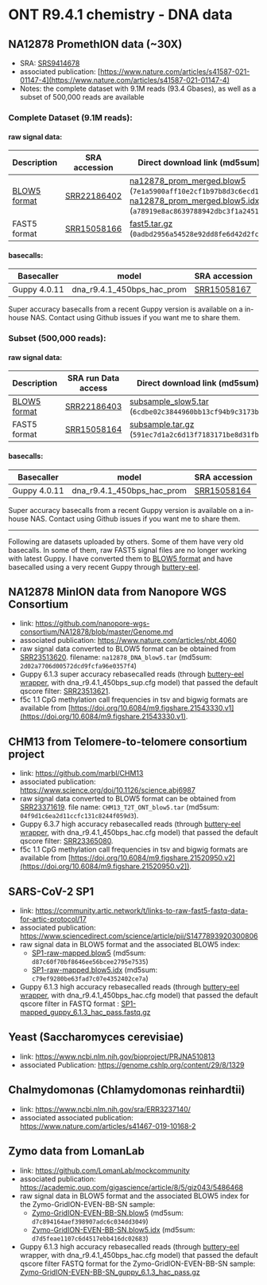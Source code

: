# ONT R9.4.1 chemistry - DNA data

## NA12878 PromethION data (~30X)

- SRA: [SRS9414678](https://www.ncbi.nlm.nih.gov/sra/?term=SRS9414678)
- associated publication: [https://www.nature.com/articles/s41587-021-01147-4](https://www.nature.com/articles/s41587-021-01147-4)
- Notes: the complete dataset with 9.1M reads (93.4 Gbases), as well as a subset of 500,000 reads are available

### Complete Dataset (9.1M reads):

#### raw signal data:

| Description                                          | SRA accession                                                      | Direct download link (md5sum) |
| ---------------------------------------------------- | ------------------------------------------------------------------ | ------------------------------|
| [BLOW5 format](https://www.nature.com/articles/s41587-021-01147-4) | [SRR22186402](https://trace.ncbi.nlm.nih.gov/Traces/?view=run_browser&acc=SRR22186402&display=data-access) |  [na12878_prom_merged.blow5](https://slow5.bioinf.science/na12878_prom_slow5) (`7e1a5900aff10e2cf1b97b8d3c6ecd1e`), [na12878_prom_merged.blow5.idx](https://slow5.bioinf.science/na12878_prom_slow5_idx) (`a78919e8ac8639788942dbc3f1a2451a`)    |
| FAST5 format | [SRR15058166](https://trace.ncbi.nlm.nih.gov/Traces/?view=run_browser&acc=SRR15058166&display=data-access) | [fast5.tar.gz](https://slow5.bioinf.science/na12878_prom) (`0adbd2956a54528e92dd8fe6d42d2fce`) |



#### basecalls:

| Basecaller    | model |SRA accession                                                                                         |
| ------------------ | ----| ---------------------------------------------------------------------------------------------------------- |
| Guppy 4.0.11 | dna_r9.4.1_450bps_hac_prom | [SRR15058167](https://trace.ncbi.nlm.nih.gov/Traces/?view=run_browser&acc=SRR15058167&display=download) |

Super accuracy basecalls from a recent Guppy version is available on a in-house NAS. Contact using Github issues if you want me to share them.

### Subset (500,000 reads):

#### raw signal data:

| Description                                          | SRA run Data access                                                                                        |Direct download link (md5sum) |
| ---------------------------------------------------- | ---------------------------------------------------------------------------------------------------------- |  ------------------------------|
| [BLOW5 format](https://www.nature.com/articles/s41587-021-01147-4)                   | [SRR22186403](https://trace.ncbi.nlm.nih.gov/Traces/?view=run_browser&acc=SRR22186403&display=data-access) |[subsample_slow5.tar](https://slow5.bioinf.science/na12878_prom_sub_slow5) (`6cdbe02c3844960bb13cf94b9c3173bb`) |
| FAST5 format                    | [SRR15058164](https://trace.ncbi.nlm.nih.gov/Traces/?view=run_browser&acc=SRR15058164&display=data-access) | [subsample.tar.gz](https://slow5.bioinf.science/na12878_prom_sub) (`591ec7d1a2c6d13f7183171be8d31fba`) |

#### basecalls:

| Basecaller    | model |SRA accession                                                                                         |
| ------------------ | ----| ---------------------------------------------------------------------------------------------------------- |
| Guppy 4.0.11 | dna_r9.4.1_450bps_hac_prom | [SRR15058164](https://trace.ncbi.nlm.nih.gov/Traces/?view=run_browser&acc=SRR15058164&display=download) |

Super accuracy basecalls from a recent Guppy version is available on a in-house NAS. Contact using Github issues if you want me to share them.

---

Following are datasets uploaded by others. Some of them have very old basecalls. In some of them, raw FAST5 signal files are no longer working with latest Guppy. I have converted them to [BLOW5 format](https://www.nature.com/articles/s41587-021-01147-4) and have basecalled using a very recent Guppy through [buttery-eel](https://github.com/Psy-Fer/buttery-eel).


## NA12878 MinION data from Nanopore WGS Consortium

- link: https://github.com/nanopore-wgs-consortium/NA12878/blob/master/Genome.md
- associated publication: https://www.nature.com/articles/nbt.4060
- raw signal data converted to BLOW5 format can be obtained from [SRR23513620](https://trace.ncbi.nlm.nih.gov/Traces/?view=run_browser&acc=SRR23513620&display=data-access). filename: `na12878_DNA_blow5.tar` (md5sum: `2d02a7706d00572dcd9fcfa96e0357f4`)
- Guppy 6.1.3 super accuracy rebasecalled reads (through [buttery-eel wrapper](https://github.com/Psy-Fer/buttery-eel), with dna_r9.4.1_450bps_sup.cfg model) that passed the default qscore filter: [SRR23513621](https://trace.ncbi.nlm.nih.gov/Traces/?view=run_browser&acc=SRR23513621&display=data-access).
- f5c 1.1 CpG methylation call frequencies in tsv and bigwig formats are available from [https://doi.org/10.6084/m9.figshare.21543330.v1](https://doi.org/10.6084/m9.figshare.21543330.v1).

## CHM13 from Telomere-to-telomere consortium project

- link: https://github.com/marbl/CHM13
- associated publication: https://www.science.org/doi/10.1126/science.abj6987
- raw signal data converted to BLOW5 format can be obtained from [SRR23371619](https://trace.ncbi.nlm.nih.gov/Traces/?view=run_browser&acc=SRR23371619&display=data-access). file name: `CHM13_T2T_ONT_blow5.tar` (md5sum: `04f9d1c6ea2d11ccfc131c8244f059d3`).
- Guppy 6.3.7 high accuracy rebasecalled reads (through [buttery-eel wrapper](https://github.com/Psy-Fer/buttery-eel), with dna_r9.4.1_450bps_hac.cfg model) that passed the default qscore filter: [SRR23365080](https://trace.ncbi.nlm.nih.gov/Traces/?view=run_browser&acc=SRR23365080&display=data-access).
- f5c 1.1 CpG methylation call frequencies in tsv and bigwig formats are available from  [https://doi.org/10.6084/m9.figshare.21520950.v2](https://doi.org/10.6084/m9.figshare.21520950.v2]).

## SARS-CoV-2 SP1

- link: https://community.artic.network/t/links-to-raw-fast5-fastq-data-for-artic-protocol/17
- associated publication: https://www.sciencedirect.com/science/article/pii/S1477893920300806
- raw signal data in BLOW5 format and the associated BLOW5 index:
    - [SP1-raw-mapped.blow5](https://slow5.bioinf.science/SP1-raw-mapped) (md5sum: `d87c60f70bf8646ee56bcee2795e7535`)
    - [SP1-raw-mapped.blow5.idx](https://slow5.bioinf.science/SP1-raw-mapped-idx) (md5sum: `c79ef9280be63fad7c07e4352402ce7a`)
- Guppy 6.1.3 high accuracy rebasecalled reads (through [buttery-eel wrapper](https://github.com/Psy-Fer/buttery-eel), with dna_r9.4.1_450bps_hac.cfg model) that passed the default qscore filter in FASTQ format : [SP1-mapped_guppy_6.1.3_hac_pass.fastq.gz](https://seq.bioinf.science/SP1-mapped_guppy_6_1_3_hac_pass)

## Yeast (Saccharomyces cerevisiae)

- link: https://www.ncbi.nlm.nih.gov/bioproject/PRJNA510813
- associated Publication: https://genome.cshlp.org/content/29/8/1329

## Chalmydomonas (Chlamydomonas reinhardtii)

- link: https://www.ncbi.nlm.nih.gov/sra/ERR3237140/
- associated associated publication: https://www.nature.com/articles/s41467-019-10168-2

## Zymo data from LomanLab

- link: https://github.com/LomanLab/mockcommunity
- associated publication: https://academic.oup.com/gigascience/article/8/5/giz043/5486468
- raw signal data in BLOW5 format and the associated BLOW5 index for the Zymo-GridION-EVEN-BB-SN sample:
    - [Zymo-GridION-EVEN-BB-SN.blow5](https://slow5.bioinf.science/Zymo-GridION-EVEN-BB-SN) (md5sum: `d7c894164aef398907adc6c034dd3049`)
    - [Zymo-GridION-EVEN-BB-SN.blow5.idx](https://slow5.bioinf.science/Zymo-GridION-EVEN-BB-SN-idx) (md5sum: `d7d5feae1107c6d4517ebb416dc02683`)
- Guppy 6.1.3 high accuracy rebasecalled reads (through [buttery-eel](https://github.com/Psy-Fer/buttery-eel) wrapper, with dna_r9.4.1_450bps_hac.cfg model) that passed the default qscore filter FASTQ format for the Zymo-GridION-EVEN-BB-SN sample: [Zymo-GridION-EVEN-BB-SN_guppy_6.1.3_hac_pass.gz](https://seq.bioinf.science/Zymo-GridION-EVEN-BB-SN_guppy_6_1_3_hac_pass)
